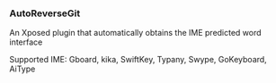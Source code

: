### AutoReverseGit
 An Xposed plugin that automatically obtains the IME predicted word interface  
 
 Supported IME: Gboard, kika, SwiftKey, Typany, Swype, GoKeyboard, AiType
